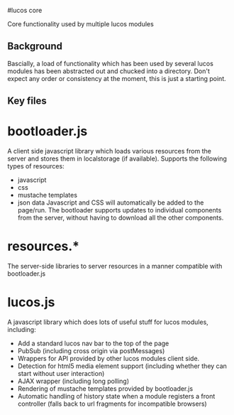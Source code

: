 #lucos core

Core functionality used by multiple lucos modules

## Background
Bascially, a load of functionality which has been used by several lucos modules has been abstracted out and chucked into a directory.  Don't expect any order or consistency at the moment, this is just a starting point.

## Key files

# bootloader.js
A client side javascript library which loads various resources from the server and stores them in localstorage (if available).
Supports the following types of resources:
* javascript
* css
* mustache templates
* json data
Javascript and CSS will automatically be added to the page/run.
The bootloader supports updates to individual components from the server, without having to download all the other components.

# resources.*
The server-side libraries to server resources in a manner compatible with bootloader.js

# lucos.js
A javascript library which does lots of useful stuff for lucos modules, including:
* Add a standard lucos nav bar to the top of the page
* PubSub (including cross origin via postMessages)
* Wrappers for API provided by other lucos modules client side.
* Detection for html5 media element support (including whether they can start without user interaction)
* AJAX wrapper (including long polling)
* Rendering of mustache templates provided by bootloader.js
* Automatic handling of history state when a module registers a front controller (falls back to url fragments for incompatible browsers)
